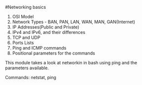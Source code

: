 #Networking basics
1. OSI Model
2. Network Types - BAN, PAN, LAN, WAN, MAN, GAN(Internet)
3. IP Addresses(Public and Private)
4. IPv4 and IPv6, and their differences
5. TCP and UDP
6. Ports Lists
7. Ping and ICMP commands
8. Positional parameters for the commands

This module takes a look at networkin in bash using ping  and the parameters available.

Commands: netstat, ping
